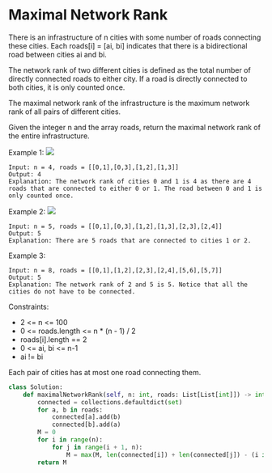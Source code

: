 # Maximal Network Rank

There is an infrastructure of n cities with some number of roads connecting these cities. Each roads[i] = [ai, bi] indicates that there is a bidirectional road between cities ai and bi.

The network rank of two different cities is defined as the total number of directly connected roads to either city. If a road is directly connected to both cities, it is only counted once.

The maximal network rank of the infrastructure is the maximum network rank of all pairs of different cities.

Given the integer n and the array roads, return the maximal network rank of the entire infrastructure.

Example 1:
![](https://assets.leetcode.com/uploads/2020/09/21/ex1.png)

```text
Input: n = 4, roads = [[0,1],[0,3],[1,2],[1,3]]
Output: 4
Explanation: The network rank of cities 0 and 1 is 4 as there are 4 roads that are connected to either 0 or 1. The road between 0 and 1 is only counted once.
```

Example 2:
![](https://assets.leetcode.com/uploads/2020/09/21/ex2.png)

```text
Input: n = 5, roads = [[0,1],[0,3],[1,2],[1,3],[2,3],[2,4]]
Output: 5
Explanation: There are 5 roads that are connected to cities 1 or 2.
```

Example 3:

```text
Input: n = 8, roads = [[0,1],[1,2],[2,3],[2,4],[5,6],[5,7]]
Output: 5
Explanation: The network rank of 2 and 5 is 5. Notice that all the cities do not have to be connected.
```

Constraints:

- 2 <= n <= 100
- 0 <= roads.length <= n * (n - 1) / 2
- roads[i].length == 2
- 0 <= ai, bi <= n-1
- ai != bi

Each pair of cities has at most one road connecting them.

```python
class Solution:
    def maximalNetworkRank(self, n: int, roads: List[List[int]]) -> int:
        connected = collections.defaultdict(set)
        for a, b in roads:
            connected[a].add(b)
            connected[b].add(a)
        M = 0
        for i in range(n):
            for j in range(i + 1, n):
                M = max(M, len(connected[i]) + len(connected[j]) - (i in connected[j]))
        return M
```
